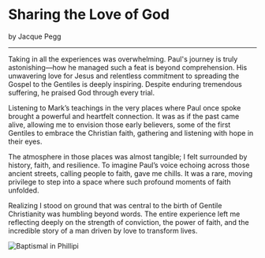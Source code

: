 # Sharing the Love of God

by Jacque Pegg

---

Taking in all the experiences was overwhelming. Paul's journey is truly astonishing—how he managed such a feat is beyond
comprehension. His unwavering love for Jesus and relentless commitment to spreading the Gospel to the Gentiles is deeply
inspiring. Despite enduring tremendous suffering, he praised God through every trial. 

Listening to Mark’s teachings in
the very places where Paul once spoke brought a powerful and heartfelt connection. It was as if the past came alive,
allowing me to envision those early believers, some of the first Gentiles to embrace the Christian faith, gathering and
listening with hope in their eyes. 

The atmosphere in those places was almost tangible; I felt surrounded by history, faith, and resilience. To imagine
Paul’s voice echoing across those ancient streets, calling people to faith, gave me chills. It was a rare, moving
privilege to step into a space where such profound moments of faith unfolded. 

Realizing I stood on ground that was
central to the birth of Gentile Christianity was humbling beyond words. The entire experience left me reflecting deeply
on the strength of conviction, the power of faith, and the incredible story of a man driven by love to transform lives.

![Baptismal in Phillipi](https://shrinking-world-media.sfo2.digitaloceanspaces.com/footsteps/Jacque.jpg)

